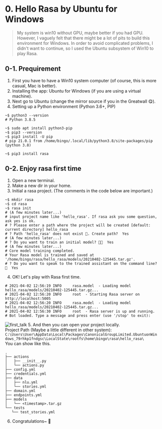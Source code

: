 # 0. Hello Rasa by Ubuntu for Windows

> My system is win10 without GPU, maybe better if you had GPU. However, I vaguely felt that there might be a lot of pits to build this environment for Windows. In order to avoid complicated problems, I didn't want to continue, so I used the Ubuntu subsystem of Win10 to play Rasa.

## 0-1. Prequirement
1. First you have to have a Win10 system computer (of course, this is more casual, Mac is better).
2. Installing the app: Ubuntu for Windows (if you are using a virtual machine).
3. Next go to Ubuntu (change the mirror source if you in the Greatwall 😋).
4. Setting up a Python environment (Python 3.6+, PIP)
``` shell
~$ python3 --version
# Python 3.8.5

~$ sudo apt install python3-pip
~$ pip3 --version
~$ pip3 install -U pip
# pip 21.0.1 from /home/bingo/.local/lib/python3.8/site-packages/pip (python 3.8)

~$ pip3 install rasa
```

## 0-2. Enjoy rasa first time
1. Open a new terminal.
2. Make a new dir in your home.
3. Initial a rasa project. (The comments in the code below are important.)
``` shell
~$ mkdir rasa
~$ cd rasa
~$ rasa init
# (A few minutes later...)
# input project name like 'hello_rasa'. If rasa ask you some question, ask yes is ok.
# ? Please enter a path where the project will be created [default: current directory] hello_rasa
# ? Path 'hello_rasa' does not exist 🧐. Create path?  Yes
# (A few minutes later...)
# ? Do you want to train an initial model? 💪🏽  Yes
# (A few minutes later...)
# Core model training completed.
# Your Rasa model is trained and saved at '/home/bingo/rasa/hello_rasa/models/20210402-125445.tar.gz'.
# ? Do you want to speak to the trained assistant on the command line? 🤖  Yes
```
4. OK! Let's play with Rasa first time.
``` shell
# 2021-04-02 12:56:19 INFO     rasa.model  - Loading model hello_rasa/models/20210402-125445.tar.gz...
# 2021-04-02 12:56:20 INFO     root  - Starting Rasa server on http://localhost:5005
# 2021-04-02 12:56:20 INFO     rasa.model  - Loading model hello_rasa/models/20210402-125445.tar.gz...
# 2021-04-02 12:56:30 INFO     root  - Rasa server is up and running.
# Bot loaded. Type a message and press enter (use '/stop' to exit):
```
![first_talk]("https://github.com/yanhuibin315/PlayRasaLocally/blob/main/imgs/first_talk.png")
5. And then you can open your project locally.<br>
Project Path (Maybe a little different in other system): ```C:\Users\User\AppData\Local\Packages\CanonicalGroupLimited.UbuntuonWindows_79rhkp1fndgsc\LocalState\rootfs\home\bingo\rasa\hello_rasa\```<br>
You can show like this.

``` linux
.
├── actions
│   ├── __init__.py
│   └── actions.py
├── config.yml
├── credentials.yml
├── data
│   ├── nlu.yml
│   └── stories.yml
├── domain.yml
├── endpoints.yml
├── models
│   └── <timestamp>.tar.gz
└── tests
   └── test_stories.yml
```

6. Congratulations~ 🎊